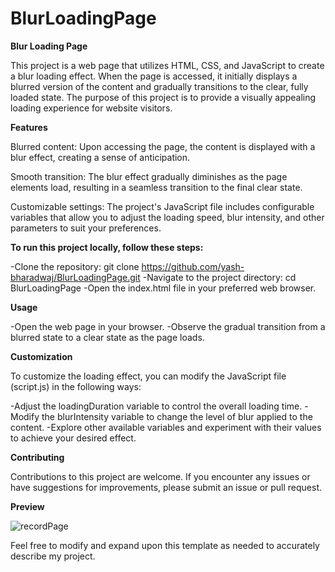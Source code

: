 # BlurLoadingPage

**Blur Loading Page**

This project is a web page that utilizes HTML, CSS, and JavaScript to create a blur loading effect. When the page is accessed, it initially displays a blurred version of the content and gradually transitions to the clear, fully loaded state. The purpose of this project is to provide a visually appealing loading experience for website visitors.

**Features**

Blurred content: Upon accessing the page, the content is displayed with a blur effect, creating a sense of anticipation.

Smooth transition: The blur effect gradually diminishes as the page elements load, resulting in a seamless transition to the final clear state.

Customizable settings: The project's JavaScript file includes configurable variables that allow you to adjust the loading speed, blur intensity, and other parameters to suit your preferences.


**To run this project locally, follow these steps:**

-Clone the repository: git clone https://github.com/yash-bharadwaj/BlurLoadingPage.git
-Navigate to the project directory: cd BlurLoadingPage
-Open the index.html file in your preferred web browser.

**Usage**

-Open the web page in your browser.
-Observe the gradual transition from a blurred state to a clear state as the page loads.

**Customization**

To customize the loading effect, you can modify the JavaScript file (script.js) in the following ways:

-Adjust the loadingDuration variable to control the overall loading time.
-Modify the blurIntensity variable to change the level of blur applied to the content.
-Explore other available variables and experiment with their values to achieve your desired effect.

**Contributing**

Contributions to this project are welcome. If you encounter any issues or have suggestions for improvements, please submit an issue or pull request.

**Preview**


![recordPage](https://github.com/Yash-bharadwaj/BlurLoadingPage/assets/86095452/0fb7f7b8-15d8-496c-9d7f-d4dbc6a13743)



Feel free to modify and expand upon this template as needed to accurately describe my project.




